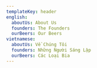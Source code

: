 ```yaml
---
templateKey: header
english:
  aboutUs: About Us
  founders: The Founders
  ourBeers: Our Beers
vietnamese:
  aboutUs: Về Chúng Tôi
  founders: Những Người Sáng Lập
  ourBeers: Các Loại Bia
---
```


